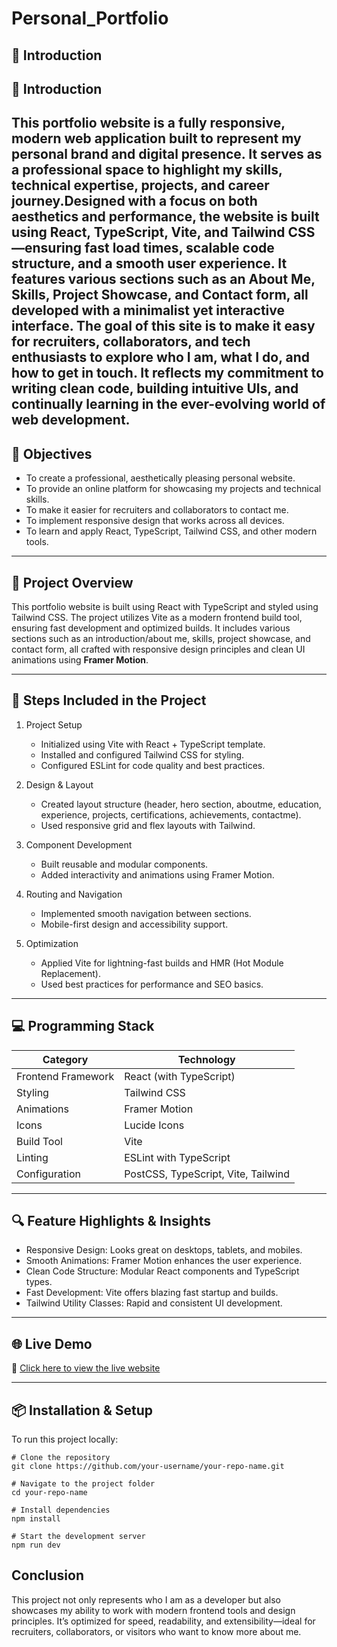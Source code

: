 # Personal_Portfolio
## 🧩 Introduction
## 🧩 Introduction

This portfolio website is a fully responsive, modern web application built to represent my personal brand and digital presence. It serves as a professional space to highlight my skills, technical expertise, projects, and career journey.Designed with a focus on both aesthetics and performance, the website is built using React, TypeScript, Vite, and Tailwind CSS—ensuring fast load times, scalable code structure, and a smooth user experience. 
It features various sections such as an About Me, Skills, Project Showcase, and Contact form, all developed with a minimalist yet interactive interface.
The goal of this site is to make it easy for recruiters, collaborators, and tech enthusiasts to explore who I am, what I do, and how to get in touch. It reflects my commitment to writing clean code, building intuitive UIs, and continually learning in the ever-evolving world of web development.
---

## 🎯 Objectives

- To create a professional, aesthetically pleasing personal website.
- To provide an online platform for showcasing my projects and technical skills.
- To make it easier for recruiters and collaborators to contact me.
- To implement responsive design that works across all devices.
- To learn and apply React, TypeScript, Tailwind CSS, and other modern tools.

---

## 📝 Project Overview

This portfolio website is built using React with TypeScript and styled using Tailwind CSS. The project utilizes Vite as a modern frontend build tool, ensuring fast development and optimized builds. It includes various sections such as an introduction/about me, skills, project showcase, and contact form, all crafted with responsive design principles and clean UI animations using **Framer Motion**.

---

## 🔨 Steps Included in the Project

1. Project Setup
   - Initialized using Vite with React + TypeScript template.
   - Installed and configured Tailwind CSS for styling.
   - Configured ESLint for code quality and best practices.

2. Design & Layout
   - Created layout structure (header, hero section, aboutme, education, experience, projects, certifications, achievements, contactme).
   - Used responsive grid and flex layouts with Tailwind.

3. Component Development
   - Built reusable and modular components.
   - Added interactivity and animations using Framer Motion.

4. Routing and Navigation
   - Implemented smooth navigation between sections.
   - Mobile-first design and accessibility support.

5. Optimization
   - Applied Vite for lightning-fast builds and HMR (Hot Module Replacement).
   - Used best practices for performance and SEO basics.

---

## 💻 Programming Stack

| Category            | Technology            |
|---------------------|------------------------|
| Frontend Framework  | React (with TypeScript)|
| Styling             | Tailwind CSS           |
| Animations          | Framer Motion          |
| Icons               | Lucide Icons           |
| Build Tool          | Vite                   |
| Linting             | ESLint with TypeScript |
| Configuration       | PostCSS, TypeScript, Vite, Tailwind |

---

## 🔍 Feature Highlights & Insights

- Responsive Design: Looks great on desktops, tablets, and mobiles.
- Smooth Animations: Framer Motion enhances the user experience.
- Clean Code Structure: Modular React components and TypeScript types.
- Fast Development: Vite offers blazing fast startup and builds.
- Tailwind Utility Classes: Rapid and consistent UI development.

---

## 🌐 Live Demo

🚀 [Click here to view the live website](#)  


---

## 📦 Installation & Setup

To run this project locally:

```
# Clone the repository
git clone https://github.com/your-username/your-repo-name.git

# Navigate to the project folder
cd your-repo-name

# Install dependencies
npm install

# Start the development server
npm run dev
```
## Conclusion
This project not only represents who I am as a developer but also showcases my ability to work with modern frontend tools and design principles. It’s optimized for speed, readability, and extensibility—ideal for recruiters, collaborators, or visitors who want to know more about me.

